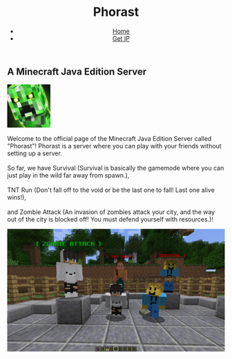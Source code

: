 <!DOCTYPE html>
<html>

<head>
  <meta charset="utf-8">
  <meta name="viewport" content="width=device-width">
  <link href="style.css" rel="stylesheet" type="text/css" />
  <link href="images/server-icon.png" rel="shortcut icon">
</head>

<body>
  <header>
    <div class="container">
      <div id="branding">
        <h1>Phorast</h1>
      </div>
      <nav>
        <ul>
          <li class="current"><a href="index.html">Home</a></li>
          <li><a href="getIP.html">Get IP</a></li>
        </ul>
      </nav>
    </div>
  </header>
  <div class="container">
    <section>
      <h2>A Minecraft Java Edition Server</h2>
      <img src="images/server-icon.png" height=100 width=100>
      <p>Welcome to the official page of the Minecraft Java Edition Server called "Phorast"! Phorast is a server where you can play with your friends without setting up a server. <br><br>So far, we have Survival (Survival is basically the gamemode where you can just play in the wild far away from spawn.), <br><br>TNT Run (Don't fall off to the void or be the last one to fall! Last one alive wins!), <br><br>and Zombie Attack (An invasion of zombies attack your city, and the way out of the city is blocked off! You must defend yourself with resources.)! </p>
      <img src="images/server-ingame-preview.png" id="in-game-server-preview">
    </section>
  </div>
  <script src="script.js"></script>
  <script src="https://replit.com/public/js/replit-badge-v2.js" theme="dark" position="bottom-right"></script>
</body>

</html>
